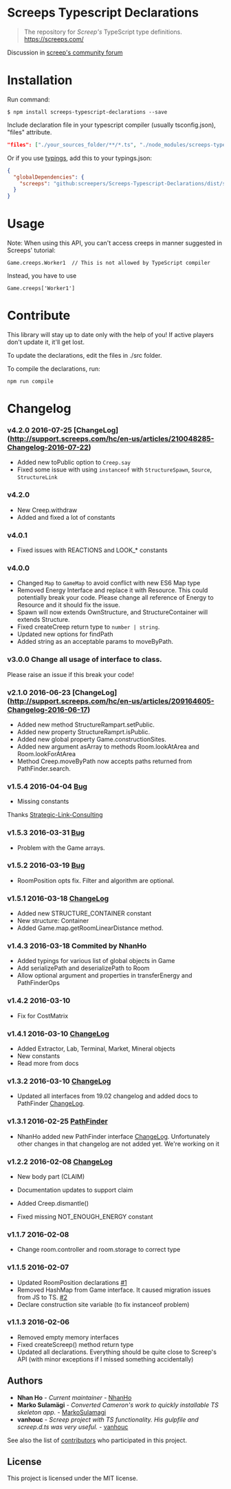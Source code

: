 # Screeps Typescript Declarations

> The repository for *Screep's* TypeScript type definitions. https://screeps.com/

Discussion in [screep's community forum](http://support.screeps.com/hc/en-us/community/posts/207116485-Writing-Screep-bots-with-Typescript?page=1#)

# Installation

Run command:

```
$ npm install screeps-typescript-declarations --save
```

Include declaration file in your typescript compiler (usually tsconfig.json), "files" attribute.

```json
"files": ["./your_sources_folder/**/*.ts", "./node_modules/screeps-typescript-declarations/dist/screeps.d.ts"],
```

Or if you use [typings](https://github.com/typings/typings), add this to your typings.json:
```json
{
  "globalDependencies": {
    "screeps": "github:screepers/Screeps-Typescript-Declarations/dist/screeps.d.ts#master"
  }
}
```

# Usage

Note: When using this API, you can't access creeps in manner suggested in Screeps' tutorial:

```
Game.creeps.Worker1  // This is not allowed by TypeScript compiler
```

Instead, you have to use

```
Game.creeps['Worker1']
```

# Contribute

This library will stay up to date only with the help of you! If active players don't update it, it'll get lost.

To update the declarations, edit the files in ./src folder.

To compile the declarations, run:

```
npm run compile
```

# Changelog

### v4.2.0 2016-07-25 [ChangeLog] (http://support.screeps.com/hc/en-us/articles/210048285-Changelog-2016-07-22)
- Added new toPublic option to `Creep.say`
- Fixed some issue with using `instanceof` with `StructureSpawn`, `Source`, `StructureLink`

### v4.2.0
- New Creep.withdraw
- Added and fixed a lot of constants

### v4.0.1
- Fixed issues with REACTIONS and LOOK_* constants

### v4.0.0
- Changed `Map` to `GameMap` to avoid conflict with new ES6 Map type
- Removed Energy Interface and replace it with Resource. This could potentially break your code. Please change all reference of Energy to Resource and it should fix the issue.
- Spawn will now extends OwnStructure, and StructureContainer will extends Structure.
- Fixed createCreep return type to `number | string`.
- Updated new options for findPath
- Added string as an acceptable params to moveByPath.

### v3.0.0 Change all usage of interface to class.
Please raise an issue if this break your code!

### v2.1.0 2016-06-23 [ChangeLog] (http://support.screeps.com/hc/en-us/articles/209164605-Changelog-2016-06-17)
- Added new method StructureRampart.setPublic.
- Added new property StructureRamprt.isPublic.
- Added new global property Game.constructionSites.
- Added new argument asArray to methods Room.lookAtArea and Room.lookForAtArea
- Method Creep.moveByPath now accepts paths returned from PathFinder.search.

### v1.5.4 2016-04-04 [Bug](https://github.com/MarkoSulamagi/Screeps-Typescript-Declarations/issues/12)
- Missing constants

Thanks [Strategic-Link-Consulting](https://github.com/Strategic-Link-Consulting)

### v1.5.3 2016-03-31 [Bug](https://github.com/MarkoSulamagi/Screeps-Typescript-Declarations/issues/11)
- Problem with the Game arrays.

### v1.5.2 2016-03-19 [Bug](https://github.com/MarkoSulamagi/Screeps-Typescript-Declarations/issues/10)
- RoomPosition opts fix. Filter and algorithm are optional.

### v1.5.1 2016-03-18 [ChangeLog](http://support.screeps.com/hc/en-us/articles/208013255)
- Added new STRUCTURE_CONTAINER constant
- New structure: Container
- Added Game.map.getRoomLinearDistance method.

### v1.4.3 2016-03-18 Commited by NhanHo
- Added typings for various list of global objects in Game
- Add serializePath and deserializePath to Room
- Allow optional argument and properties in transferEnergy and PathFinderOps

### v1.4.2 2016-03-10
- Fix for CostMatrix

### v1.4.1 2016-03-10 [ChangeLog](http://support.screeps.com/hc/en-us/articles/207929925)
- Added Extractor, Lab, Terminal, Market, Mineral objects
- New constants
- Read more from docs

### v1.3.2 2016-03-10 [ChangeLog](http://support.screeps.com/hc/en-us/articles/207023879-PathFinder)
- Updated all interfaces from 19.02 changelog and added docs to PathFinder [ChangeLog](http://support.screeps.com/hc/en-us/articles/207728995-Changelog-2016-02-19).

### v1.3.1 2016-02-25 [PathFinder](http://support.screeps.com/hc/en-us/articles/207023879-PathFinder)
- NhanHo added new PathFinder interface [ChangeLog](http://support.screeps.com/hc/en-us/articles/207728995-Changelog-2016-02-19).
Unfortunately other changes in that changelog are not added yet. We're working on it

### v1.2.2 2016-02-08 [ChangeLog](http://support.screeps.com/hc/en-us/articles/206897739-Changelog-2016-02-08)
- New body part (CLAIM)
- Documentation updates to support claim
- Added Creep.dismantle()

- Fixed missing NOT_ENOUGH_ENERGY constant

### v1.1.7 2016-02-08
- Change room.controller and room.storage to correct type

### v1.1.5 2016-02-07
- Updated RoomPosition declarations [#1](https://github.com/MarkoSulamagi/Screeps-Typescript-Declarations/issues/1)
- Removed HashMap from Game interface. It caused migration issues from JS to TS. [#2](https://github.com/MarkoSulamagi/Screeps-Typescript-Declarations/issues/2)
- Declare construction site variable (to fix instanceof problem)

### v1.1.3 2016-02-06
- Removed empty memory interfaces
- Fixed createScreep() method return type
- Updated all declarations. Everything should be quite close to Screep's API (with minor exceptions if I missed something accidentally)

## Authors

* **Nhan Ho** - *Current maintainer* - [NhanHo](https://github.com/NhanHo)
* **Marko Sulamägi** - *Converted Cameron's work to quickly installable TS skeleton app.* - [MarkoSulamagi](https://github.com/MarkoSulamagi)
* **vanhouc** - *Screep project with TS functionality. His gulpfile and screep.d.ts was very useful.* - [vanhouc](https://github.com/vanhouc)


See also the list of [contributors](https://github.com/screepers/Screeps-Typescript-Declarations/contributors) who participated in this project.

## License

This project is licensed under the MIT license.
